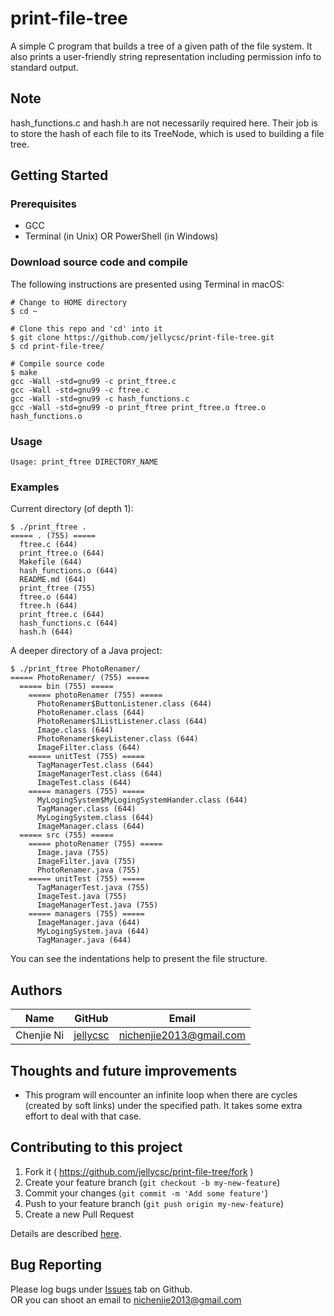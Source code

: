 # print-file-tree
A simple C program that builds a tree of a given path of the file system. It also prints a user-friendly string representation including permission info to standard output.  

## Note
hash_functions.c and hash.h are not necessarily required here. Their job is to store the hash of each file to its TreeNode, which is used to building a file tree.

## Getting Started

### Prerequisites

* GCC
* Terminal (in Unix) OR PowerShell (in Windows)

### Download source code and compile
The following instructions are presented using Terminal in macOS:
```
# Change to HOME directory
$ cd ~

# Clone this repo and 'cd' into it
$ git clone https://github.com/jellycsc/print-file-tree.git
$ cd print-file-tree/

# Compile source code
$ make
gcc -Wall -std=gnu99 -c print_ftree.c
gcc -Wall -std=gnu99 -c ftree.c
gcc -Wall -std=gnu99 -c hash_functions.c
gcc -Wall -std=gnu99 -o print_ftree print_ftree.o ftree.o hash_functions.o
```

### Usage
```
Usage: print_ftree DIRECTORY_NAME
```

### Examples
Current directory (of depth 1):
```
$ ./print_ftree .
===== . (755) =====
  ftree.c (644)
  print_ftree.o (644)
  Makefile (644)
  hash_functions.o (644)
  README.md (644)
  print_ftree (755)
  ftree.o (644)
  ftree.h (644)
  print_ftree.c (644)
  hash_functions.c (644)
  hash.h (644)
```
A deeper directory of a Java project:
```
$ ./print_ftree PhotoRenamer/
===== PhotoRenamer/ (755) =====
  ===== bin (755) =====
    ===== photoRenamer (755) =====
      PhotoRenamer$ButtonListener.class (644)
      PhotoRenamer.class (644)
      PhotoRenamer$JListListener.class (644)
      Image.class (644)
      PhotoRenamer$keyListener.class (644)
      ImageFilter.class (644)
    ===== unitTest (755) =====
      TagManagerTest.class (644)
      ImageManagerTest.class (644)
      ImageTest.class (644)
    ===== managers (755) =====
      MyLogingSystem$MyLogingSystemHander.class (644)
      TagManager.class (644)
      MyLogingSystem.class (644)
      ImageManager.class (644)
  ===== src (755) =====
    ===== photoRenamer (755) =====
      Image.java (755)
      ImageFilter.java (755)
      PhotoRenamer.java (755)
    ===== unitTest (755) =====
      TagManagerTest.java (755)
      ImageTest.java (755)
      ImageManagerTest.java (755)
    ===== managers (755) =====
      ImageManager.java (644)
      MyLogingSystem.java (644)
      TagManager.java (644)
```
You can see the indentations help to present the file structure. 

## Authors

| Name             | GitHub                                     | Email
| ---------------- | ------------------------------------------ | -------------------------
| Chenjie Ni       | [jellycsc](https://github.com/jellycsc)    | nichenjie2013@gmail.com

## Thoughts and future improvements

* This program will encounter an infinite loop when there are cycles (created by soft links) under the specified path. It takes some extra effort to deal with that case.

## Contributing to this project

1. Fork it ( https://github.com/jellycsc/print-file-tree/fork )
2. Create your feature branch (`git checkout -b my-new-feature`)
3. Commit your changes (`git commit -m 'Add some feature'`)
4. Push to your feature branch (`git push origin my-new-feature`)
5. Create a new Pull Request

Details are described [here](https://git-scm.com/book/en/v2/GitHub-Contributing-to-a-Project).

## Bug Reporting
Please log bugs under [Issues](https://github.com/jellycsc/print-file-tree/issues) tab on Github.  
OR you can shoot an email to <nichenjie2013@gmail.com>
